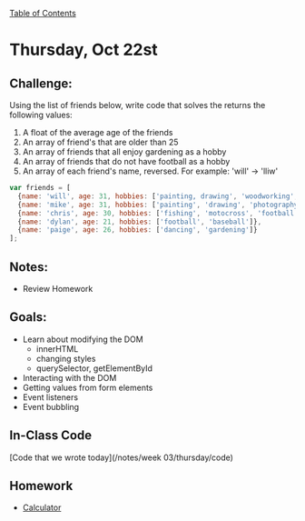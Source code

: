 [Table of Contents](/README.md)

# Thursday, Oct 22st

## Challenge:

Using the list of friends below, write code that solves the returns the following values:

1) A float of the average age of the friends
2) An array of friend's that are older than 25
3) An array of friends that all enjoy gardening as a hobby
4) An array of friends that do not have football as a hobby
5) An array of each friend's name, reversed. For example: 'will' -> 'lliw'

```js
var friends = [
  {name: 'will', age: 31, hobbies: ['painting, drawing', 'woodworking', 'gardening']},
  {name: 'mike', age: 31, hobbies: ['painting', 'drawing', 'photography', 'programming']},
  {name: 'chris', age: 30, hobbies: ['fishing', 'motocross', 'football']},
  {name: 'dylan', age: 21, hobbies: ['football', 'baseball']},
  {name: 'paige', age: 26, hobbies: ['dancing', 'gardening']}
];
```



## Notes:
* Review Homework

## Goals:
* Learn about modifying the DOM
	* innerHTML
	* changing styles
  * querySelector, getElementById
* Interacting with the DOM
* Getting values from form elements
* Event listeners
* Event bubbling

## In-Class Code
[Code that we wrote today](/notes/week 03/thursday/code)

## Homework
* [Calculator](https://github.com/theironyard-frontend-nashville/assignments/tree/cohort2/week03/thur)
